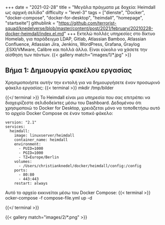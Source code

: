 +++
date = "2021-02-28"
title = "Μεγάλα πράγματα με δοχεία: Heimdall ως αρχική σελίδα"
difficulty = "level-3"
tags = ["dienste", "Docker", "docker-compose", "docker-for-desktop", "heimdall", "homepage", "startseite"]
githublink = "https://github.com/terrorist-squad/knedelverse/blob/master/content/post/2021/february/20210228-docker-heimdall/index.el.md"
+++
Εκτελώ πολλές υπηρεσίες στο δίκτυο Homelab, για παράδειγμα LDAP, Gitlab, Atlassian Bamboo, Atlassian Confluence, Atlassian Jira, Jenkins, WordPress, Grafana, Graylog ,ESXI/VMware, Calibre και πολλά άλλα. Είναι εύκολο να χάσετε την αίσθηση των πάντων.
{{< gallery match="images/1/*.jpg" >}}

## Βήμα 1: Δημιουργία φακέλου εργασίας
Χρησιμοποιήστε αυτήν την εντολή για να δημιουργήσετε έναν προσωρινό φάκελο εργασίας:
{{< terminal >}}
mkdir /tmp/bilder

{{</ terminal >}}
Το Heimdall είναι μια υπηρεσία που σας επιτρέπει να διαχειρίζεστε σελιδοδείκτες μέσω του Dashboard. Δεδομένου ότι χρησιμοποιώ το Docker for Desktop, χρειάζεται μόνο να τοποθετήσω αυτό το αρχείο Docker Compose σε έναν τοπικό φάκελο:
```
version: "2.1"
services:
  heimdall:
    image: linuxserver/heimdall
    container_name: heimdall
    environment:
      - PUID=1000
      - PGID=1000
      - TZ=Europe/Berlin
    volumes:
      - /Users/christianknedel/docker/heimdall/config:/config
    ports:
      - 80:80
      - 443:443
    restart: always

```
Αυτό το αρχείο εκκινείται μέσω του Docker Compose:
{{< terminal >}}
ocker-compose -f compose-file.yml up -d

{{</ terminal >}}

{{< gallery match="images/2/*.png" >}}
